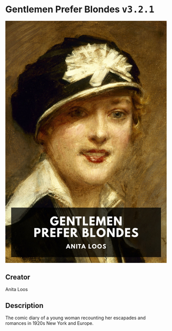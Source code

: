 
# Gentlemen Prefer Blondes <kbd>v3.2.1</kbd>

<center>
  <img src="./cover-1024.jpg"/>
</center>

## Creator
Anita Loos

## Description
The comic diary of a young woman recounting her escapades and romances in 1920s New York and Europe.
